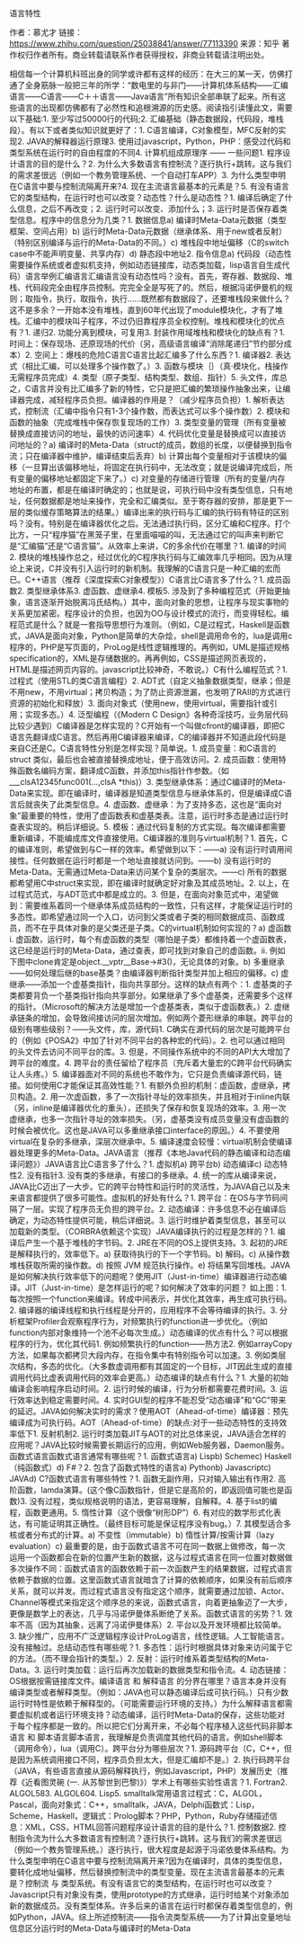 语言特性

作者：慕尤才 链接：https://www.zhihu.com/question/25038841/answer/77113390 来源：知乎 著作权归作者所有。商业转载请联系作者获得授权，非商业转载请注明出处。

相信每一个计算机科班出身的同学或许都有这样的经历：在大三的某一天，仿佛打通了全身筋脉一般把三年的所学：“数电里的与非门——计算机体系结构——汇编语言——C语言——C＋＋语言——Java语言”所有知识全部串联了起来。所有这些语言的出现都仿佛都有了必然性和追根溯源的历史感。阅读指引读懂此文，需要以下基础:1. 至少写过50000行的代码;2. 汇编基础（静态数据段，代码段，堆栈段）。有以下或者类似知识就更好了：1. C语言编译，C对象模型，MFC反射的实现2. JAVA的解释器运行原理3. 使用过javascript，Python，PHP：感受过代码和类型系统在运行时的自由程度的不同4. 计算机组成原理序 —— 一些问题1. 程序设计语言的目的是什么？2. 为什么大多数语言有控制流？逐行执行+跳转。这与我们的需求差很远（例如一个教务管理系统、一个自动打车APP）3. 为什么类型申明在C语言中要与控制流隔离开来?4. 现在主流语言最基本的元素是？5. 有没有语言它的类型结构，在运行时也可以改变？动态性？什么是动态性？1. 编译后确定了什么信息，之后不再改变；2. 运行时可以改变、添加什么；3. 运行时是否保存着类型信息。程序中的信息分为几类？1. 数据信息a) 编译时Meta-Data元数据（类型框架、空间占用）b) 运行时Meta-Data元数据（继承体系、用于new或者反射）（特别区别编译与运行的Meta-Data的不同。）c) 堆栈段中地址偏移（C的switch case中不能声明变量、共享内存）d) 静态段中地址2. 指令信息a) 代码段（动态性需要操作系统或者虚拟机支持，例如动态链接库，动态类加载，lisp语言自生成代码）语言举例汇编语言汇编语言没有动态性吗？没有。首先，寄存器、数据段、堆栈、代码段完全由程序员控制。完完全全是写死了的。然后，根据冯诺伊曼机的规则；取指令，执行，取指令，执行……既然都有数据段了，还要堆栈段来做什么？这不是多余？一开始本没有堆栈，直到60年代出现了module模块化，才有了堆栈。汇编中的模块叫子程序，不过仍旧靠程序员全权控制。堆栈和模块化的优点有？1. 递归2. 功能分离到模块，可复用3. 封装作用域堆栈和模块化的缺点有？1. 时间上：保存现场、还原现场的代价（另，高级语言编译“消除尾递归”节约部分成本）2. 空间上：爆栈的危险C语言C语言比起汇编多了什么东西？1. 编译器2. 表达式（相比汇编，可以处理多个操作数了。）3. 函数与模块｛｝（真·模块化，栈操作无需程序员完成）4. 类型（原子类型、结构类型、数组、指针）5. 头文件，库总之，C语言并没有比汇编多了新的特性，它只是把汇编的繁琐操作抽象出来，让编译器完成，减轻程序员负担。编译器的作用是？（减少程序员负担）1. 解析表达式，控制流（汇编中指令只有1-3个操作数，而表达式可以多个操作数）2. 模块和函数的抽象（完成堆栈中保存恢复现场的工作）3. 类型变量的管理（所有变量被替换成直接访问的地址，最快的访问速率）4. 代码优化变量是替换成可以直接访问地址的？a) 编译时的Meta-Data（struct的成员，数组的长度，以便替换到指令流；只在编译器中维护，编译结束后丢弃）b) 计算出每个变量相对于该模块的偏移（一旦算出该偏移地址，将固定在执行码中，无法改变；就是说编译完成后，所有变量的偏移地址都固定下来了。）c) 对变量的存储进行管理（所有的变量/内存地址的布置，都是在编译时确定的；也就是说，可执行码中没有类型信息，只有地址，任何数据都是地址来操作，完全和汇编类似。至于寄存器的安排，那是更下一层的类似缓存策略算法的结果。）编译出来的执行码与汇编的执行码有特征的区别吗？没有。特别是在编译器优化之后。无法通过执行码，区分汇编和C程序。打个比方，一只“程序猫”在黑笼子里，在里面喵喵的叫，无法通过它的叫声来判断它是“汇编猫”还是“C语言猫”。从效率上来讲，C的多余代价在哪里？1. 编译的时间2. 模块的堆栈操作总之，经过优化的C程序执行码与汇编效率几乎相同。因为从理论上来说，C并没有引入运行时的新机制。我理解的C语言只是一种汇编的宏而已。C++语言（推荐《深度探索C对象模型》）C语言比C语言多了什么？1. 成员函数2. 类型继承体系3. 虚函数、虚继承4. 模板5. 涉及到了多种编程范式（开始更抽象，语言逐渐开始脱离冯氏结构。）其中，面向对象的思想，让程序与现实事物的关系更加紧密。程序设计的负担，也因为OO与设计模式的流行，而变得轻松。编程范式是什么？就是一套指导思想行为准则。（例如，C是过程式，Haskell是函数式，JAVA是面向对象，Python是简单的大杂烩，shell是调用命令的，lua是调用c程序的，PHP是写页面的，ProLog是线性逻辑推理的。再例如，UML是描述规格specification的，XML是存储数据的。再再例如，CSS是描述网页表现的，HTML是描述网页内容的。javascript比较神奇，不敢说。）C有什么编程范式？1. 过程式（使用STL的类C语言编程）2. ADT式（自定义抽象数据类型，继承；但是不用new，不用virtual；拷贝构造；为了防止资源泄漏，也发明了RAII的方式进行资源的初始化和释放）3. 面向对象式（使用new，使用virtual，需要指针或引用；实现多态。）4. 泛型编程（《Modern C Design》各种奇淫技巧，业务层代码比较少遇到）C编译器是怎样实现的？C开始有一个叫做cfront的编译器，即把C语言先翻译成C语言。然后再用C编译器来编译，C的编译器并不知道此段代码是来自C还是C。C语言特性分别是怎样实现？简单说。1. 成员变量：和C语言的struct 类似，最后也会被直接替换成地址，便于高效访问。2. 成员函数：使用特殊函数名编码方案，翻译成C函数，并添加this指针作参数。（如___clsA12345func001(...,clsA *this)）3. 类型继承体系：通过C编译时的Meta-Data来实现。即在编译时，编译器是知道类型信息与继承体系的，但是编译成C语言后就丧失了此类型信息。4. 虚函数、虚继承：为了支持多态，这也是“面向对象”最重要的特性，使用了虚函数表和虚基类表。注意，运行时多态是通过运行时查表实现的。稍后详细说。5. 模板：通过代码复制的方式实现。每次编译都需要重新编译，不能编成库文件直接使用。C编译器的准则与virtual机制？1. 首先，C的编译准则，希望做到与C一样的效率。希望做到以下：——a) 没有运行时调用间接性。任何数据在运行时都是一个地址直接就访问到。——b) 没有运行时的Meta-Data。无需通过Meta-Data来访问某个复杂的类层次。——c) 所有的数据都希望用C中struct来实现，即在编译时就确定好对象及其成员地址。2. 以上，在过程式范式，与ADT范式中都是成立的。3. 但是，在面向对象范式中，渴望做到：需要维系着同一个继承体系成员结构的一致性，只有这样，才能保证运行时的多态性。即希望通过同一个入口，访问到父类或者子类的相同数据成员、函数成员，而不在乎具体对象的是父类还是子类。C的virtual机制如何实现的？a) 虚函数i. 虚函数，运行时，每个有虚函数的类型（哪怕是子类）都维持着一个虚函数表，这已经是运行时的Meta-Data，通过查表，即可找到对象自己的虚函数。ii. 例如下图中clone肯定是object.__vptr__Base->#3()，无论具体的对象。b) 多重继承——如何处理后继的base基类？由编译器判断指针类型并加上相应的偏移。c) 虚继承——添加一个虚基类指针，指向共享部分。这样的缺点有两个：1. 虚基类的子类都要背负一个基类指针指向共享部分。如果继承了多个虚基类，还需要多个这样的指针。（Microsoft的解决方法是增加一个虚基类表，类似于虚函数表。）2. 虚继承链条的增加，会导致间接访问的层次增加。例如两个菱形继承的串联。跨平台的级别有哪些级别？——头文件，库，源代码1. C确实在源代码的层次是可能跨平台的（例如《POSA2》中加了针对不同平台的各种宏的代码）。2. 也可以通过相同的头文件去访问不同平台的库。3. 但是，不同操作系统中的不同的API大大增加了跨平台的难度。4. 跨平台的责任留给了程序员（充斥着大量宏的C跨平台代码确实让人头疼。）5. 编译器面对不同的系统也不敢作为，它只是负责编译源代码，链接。如何使用C才能保证其高效性能？1. 有额外负担的机制：虚函数，虚继承，拷贝构造。2. 用一次虚函数，多了一次指针寻址的效率损失，并且相对于inline内联（另，inline是编译器优化的重头），还损失了保存和恢复现场的效率。3. 用一次虚继承，也多一次指针寻址的效率损失。（另，虚基类没有成员变量没有虚函数的时候会被优化。这也是JAVA可以多重继承接口interface的原因。）4. 不要使用virtual在复杂的多继承，深层次继承中。5. 编译速度会较慢：virtual机制会使编译器处理更多的Meta-Data。JAVA语言（推荐《本地Java代码的静态编译和动态编译问题》）JAVA语言比C语言多了什么？1. 虚拟机a) 跨平台b) 动态编译c) 动态特性2. 没有指针3. 没有类的多继承，有接口的多继承。4. 统一的库从编译来说，JAVA比C迈出了一大步。它的跨平台特性和运行时的灵活性，为JAVA自己以及未来语言都提供了很多可能性。虚拟机的好处有什么？1. 跨平台：在OS与字节码间隔了一层。实现了程序员无负担的跨平台。2. 动态编译：许多信息不必在编译后确定，为动态特性提供可能，稍后详细说。3. 运行时维护着类型信息，甚至可以加载新的类型。（CORBRA依赖这个实现）JAVA编译执行的过程是怎样的？1. 编译后产生一个基于堆栈的字节码。2. JRE在不同的OS上提供支持。3. 起初的JRE是解释执行的，效率低下。a) 获取待执行的下一个字节码。b) 解码。c) 从操作数堆栈获取所需的操作数。d) 按照 JVM 规范执行操作。e) 将结果写回堆栈。JAVA是如何解决执行效率低下的问题呢？使用JIT（Just-in-time）编译器进行动态编译。JIT（Just-in-time）是怎样运行的呢？如何解决了效率的问题？ 如上图：1. 每次按照一个function来编译。转成中间表示，并优化其效率，再生成可执行码。2. 编译器的编译线程和执行线程是分开的，应用程序不会等待编译的执行。3. 分析框架Profiler会观察程序行为，对频繁执行的function进一步优化。（例如function内部对象维持一个池不必每次生成。）动态编译的优点有什么？可以根据程序的行为，优化其代码1. 例如频繁执行的function——热方法2. 例如arrayCopy方法，如果每次都拷贝大段内存，在指令集中有特别指令可以加速。3. 例如类层次结构，多态的优化。（大多数虚调用都有其固定的一个目标，JIT因此生成的直接调用代码比虚表调用代码的效率会更高。）动态编译的缺点有什么？1. 大量的初始编译会影响程序启动时间。2. 运行时候的编译，行为分析都需要花费时间。3. 运行效率达到稳定需要时间。4. 实时GUI型的程序不能忍受“动态编译”和“GC”带来的延迟。JAVA如何解决实时的需求？使用AOT（Ahead-of-time）编译器：预先编译成为可执行码。AOT（Ahead-of-time）的缺点:对于一些动态特性的支持效率低下1. 反射机制2. 运行时类加载JIT与AOT的对比总体来说，JAVA适合怎样的应用呢？JAVA比较时候需要长期运行的应用，例如Web服务器，Daemon服务。函数式语言函数式语言通常有哪些呢？1. 函数式语言a) Lispb) Schemec) Haskell（纯函数式）d) F#？2. 包含了函数式特性的语言a) Pythonb) Javascriptc) JAVAd) C?函数式语言有哪些特性？1. 函数无副作用，只对输入输出有作用2. 高阶函数，lamda演算。(这个像C函数指针，但是它是高阶的，即返回值可能也是函数)3. 没有过程，类似规格说明的语法，更容易理解，自解释。4. 基于list的编程，函数更通用。5. 惰性计算（这个很像“树形DP”）6. 有对应的数学形式化表达，有可能证明其正确性。（最终目标可能是保证程序没有bug。）7. 其模型适合多核或者分布式的计算。a) 不变性（immutable）b) 惰性计算/按需计算（lazy evaluation）c) 最重要的是，由于函数式语言不可在同一数据上做修改，每一次运用一个函数都会在新的位置产生新的数据，这与过程式语言在同一位置对数据做多次操作不同：函数式语言的函数依赖于前一次函数产生的结果数据，过程式语言依赖于数据的位置。这里函数式语言就暗含了计算的依赖顺序，如果没有前后顺序关系，就可以并发。而过程式语言没有指定这个顺序，就需要通过加锁、Actor、Channel等模式来指定这个顺序总的来说，函数式语言，向着更抽象迈了一大步，更像是数学上的表达，几乎与冯诺伊曼体系断绝了关系。函数式语言的劣势？1. 效率不高（因为其抽象，远离了冯诺伊曼体系）2. 平台以及开发环境都比较简单。3. 缺少推广，应用不广泛逻辑程序设计ProLog语言，线性逻辑。人工智能语言。没有接触过。总结动态性有哪些呢？1. 多态性：运行时根据具体对象来访问属于它的方法。（而不理会指针的类型。）2. 反射：运行时维系着类型结构的Meta-Data。3. 运行时类加载：运行后再次加载新的数据类型和指令流。4. 动态链接：OS根据按需链接库文件。编译语言 和 解释语言 的分界在哪里？语言本身并没有编译类型或者解释类型。（例如：JAVA也可以静态编译后成可执行码。）只有少数运行时特性是依赖于解释型的。（可能需要运行环境的支持。）为什么解释语言都需要虚拟机或者运行环境支持？动态编译，运行时Meta-Data的保存，这些功能对于每个程序都是一致的。所以把它们分离开来，不必每个程序植入这些代码非脚本语言 和 脚本语言脚本语言，我理解是负责调度其他代码的语言。例如shell脚本（调用命令），lua（调用C）。跨平台分为哪些层次？1. 源码跨平台（C，C++，但是因为系统调用接口不同，程序员负担太大，但是汇编却不是。）2. 执行码跨平台（JAVA，有些语言直接从源码解释执行，例如Javascript，PHP）发展历史（推荐《近看图灵碗 (一. 从苏黎世到巴黎)》）学术上有哪些实验性语言？1. Fortran2. ALGOL583. ALGOL604. Lisp5. smalltalk常用语言过程式：C，ALGOL，Pascal，面向对象式：C++，smalltalk，JAVA，Delphi函数式：Lisp，Scheme，Haskell，逻辑式：Prolog脚本？PHP，Python，Ruby存储描述信息：XML，CSS，HTML回答问题程序设计语言的目的是什么？1. 控制数据2. 控制指令流为什么大多数语言有控制流？逐行执行+跳转。这与我们的需求差很远（例如一个教务管理系统。）逐行执行，很大程度是起源于冯诺依曼体系结构。为什么类型申明在C语言中要与控制流隔离开来?因为在编译时，具体的类型信息，要转化成地址偏移，然后替换控制流中的类型变量。现在主流语言最基本的元素是？控制流 与 类型系统。有没有语言它的类型结构，在运行时也可以改变？Javascript只有对象没有类，使用prototype的方式继承，运行时给某个对象添加新的数据成员。没有类型体系。许多后来的语言在运行时都保存着类型信息的，例如Python，JAVA。综上所述控制流——指令流类型系统——为了计算出变量地址信息区分运行时的Meta-Data与编译时的Meta-Data
